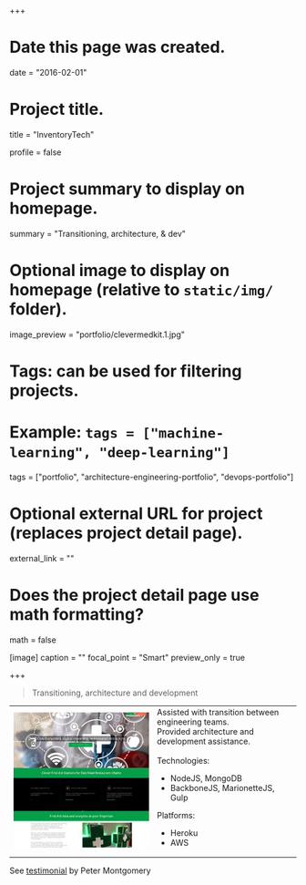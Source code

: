 +++
# Date this page was created.
date = "2016-02-01"

# Project title.
title = "InventoryTech"

profile = false

# Project summary to display on homepage.
summary = "Transitioning, architecture, &#38; dev"

# Optional image to display on homepage (relative to `static/img/` folder).
image_preview = "portfolio/clevermedkit.1.jpg"

# Tags: can be used for filtering projects.
# Example: `tags = ["machine-learning", "deep-learning"]`
tags = ["portfolio", "architecture-engineering-portfolio", "devops-portfolio"]

# Optional external URL for project (replaces project detail page).
external_link = ""

# Does the project detail page use math formatting?
math = false

[image]
caption = ""
focal_point = "Smart"
preview_only = true

+++

> Transitioning, architecture and development

<table>
   <tr>
      <td style="text-align: left; width: 50%"><a href="http://clevermedkits.com/" target="_blank"><img src="featured.jpg"></a></td>
      <td style="text-align: left">
Assisted with transition between engineering teams.<br>
Provided architecture and development assistance.
<br><br>
Technologies:
<br>
<ul>
   <li>NodeJS, MongoDB</li>
   <li>BackboneJS, MarionetteJS, Gulp</li>
</ul>
Platforms:
<br>
<ul>
   <li>Heroku</li>
   <li>AWS</li>
</ul>
      </td>
   </tr>
</table>

See <a href="../testimonial-peter-montgomery">testimonial</a> by Peter Montgomery

